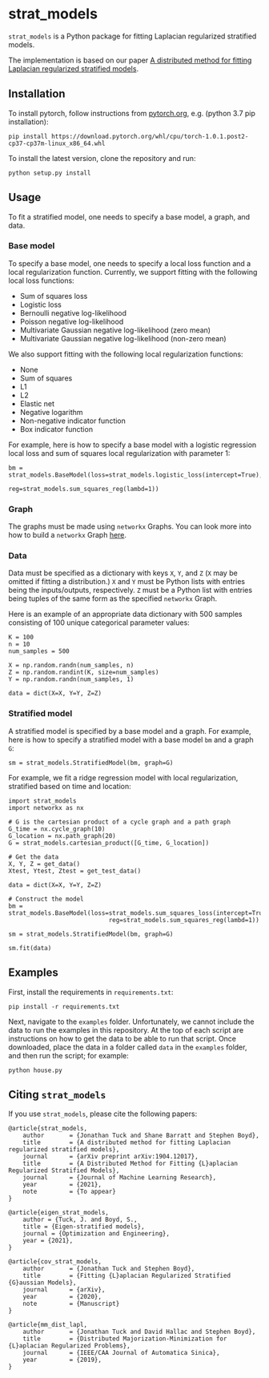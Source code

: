 # strat_models

`strat_models` is a Python package for fitting Laplacian regularized stratified models.

The implementation is based on our paper
[A distributed method for fitting Laplacian regularized stratified models](http://web.stanford.edu/~boyd/papers/strat_models.html).

## Installation

To install pytorch, follow instructions from [pytorch.org](https://pytorch.org/), e.g. (python 3.7 pip installation):
```
pip install https://download.pytorch.org/whl/cpu/torch-1.0.1.post2-cp37-cp37m-linux_x86_64.whl
```

To install the latest version, clone the repository and run:
```
python setup.py install
```
## Usage
To fit a stratified model, one needs to specify a base model, a graph, and data.

### Base model
To specify a base model, one needs to specify a local loss function and a local regularization function.
Currently, we support fitting with the following local loss functions:
* Sum of squares loss
* Logistic loss
* Bernoulli negative log-likelihood
* Poisson negative log-likelihood
* Multivariate Gaussian negative log-likelihood (zero mean)
* Multivariate Gaussian negative log-likelihood (non-zero mean)

We also support fitting with the following local regularization functions:
* None
* Sum of squares 
* L1
* L2
* Elastic net
* Negative logarithm
* Non-negative indicator function
* Box indicator function

For example, here is how to specify a base model with a logistic regression local loss and
sum of squares local regularization with parameter 1:
```
bm = strat_models.BaseModel(loss=strat_models.logistic_loss(intercept=True), 
								reg=strat_models.sum_squares_reg(lambd=1))
```

### Graph
The graphs must be made using `networkx` Graphs. You can look more into how to build a `networkx`
Graph [here](https://networkx.github.io/documentation/stable/tutorial.html#).

### Data
Data must be specified as a dictionary with keys `X`, `Y`, and `Z` (`X` may be omitted if fitting a distribution.) `X` and `Y` must be Python lists with entries being the inputs/outputs, respectively.
`Z` must be a Python list with entries being tuples of the same form as the specified `networkx`
Graph.

Here is an example of an appropriate data dictionary with 500 samples consisting of 100 unique categorical parameter values:
```
K = 100
n = 10
num_samples = 500

X = np.random.randn(num_samples, n)
Z = np.random.randint(K, size=num_samples)
Y = np.random.randn(num_samples, 1)

data = dict(X=X, Y=Y, Z=Z)
```

### Stratified model
A stratified model is specified by a base model and a graph.
For example, here is how to specify a stratified model with a base model `bm` and a graph `G`:
```
sm = strat_models.StratifiedModel(bm, graph=G)
```

For example, we fit a ridge regression model with local regularization, 
stratified based on time and location:

```
import strat_models
import networkx as nx

# G is the cartesian product of a cycle graph and a path graph
G_time = nx.cycle_graph(10)
G_location = nx.path_graph(20)
G = strat_models.cartesian_product([G_time, G_location])

# Get the data
X, Y, Z = get_data()
Xtest, Ytest, Ztest = get_test_data()

data = dict(X=X, Y=Y, Z=Z)

# Construct the model
bm = strat_models.BaseModel(loss=strat_models.sum_squares_loss(intercept=True),
							reg=strat_models.sum_squares_reg(lambd=1))

sm = strat_models.StratifiedModel(bm, graph=G)

sm.fit(data)
```

## Examples
First, install the requirements in `requirements.txt`:
```
pip install -r requirements.txt
```

Next, navigate to the `examples` folder.
Unfortunately, we cannot include the data to run the examples in this repository.
At the top of each script are instructions on how to get the data to be able to run that script.
Once downloaded, place the data in a folder called `data` in the `examples` folder,
and then run the script; for example:
```
python house.py
```

## Citing `strat_models`

If you use `strat_models`, please cite the following papers:

```
@article{strat_models,
    author       = {Jonathan Tuck and Shane Barratt and Stephen Boyd},
    title        = {A distributed method for fitting Laplacian regularized stratified models},
    journal      = {arXiv preprint arXiv:1904.12017},
    title        = {A Distributed Method for Fitting {L}aplacian Regularized Stratified Models},
    journal      = {Journal of Machine Learning Research},
    year         = {2021},
    note         = {To appear}
}

@article{eigen_strat_models,
	author = {Tuck, J. and Boyd, S.,
	title = {Eigen-stratified models},
	journal = {Optimization and Engineering},
	year = {2021},
}

@article{cov_strat_models,
    author       = {Jonathan Tuck and Stephen Boyd},
    title        = {Fitting {L}aplacian Regularized Stratified {G}aussian Models},
    journal      = {arXiv},
    year         = {2020},
    note         = {Manuscript}
}

@article{mm_dist_lapl,
    author       = {Jonathan Tuck and David Hallac and Stephen Boyd},
    title        = {Distributed Majorization-Minimization for {L}aplacian Regularized Problems},
    journal      = {IEEE/CAA Journal of Automatica Sinica},
    year         = {2019},
}
```